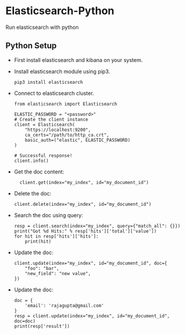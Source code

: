 # Elasticsearch-Python
Run elasticsearch with python

## Python Setup
- First install elasticsearch and kibana on your system.
- Install elasticsearch module using pip3.

      pip3 install elasticsearch
- Connect to elasticsearch cluster.

      from elasticsearch import Elasticsearch

      ELASTIC_PASSWORD = "<password>"
      # Create the client instance
      client = Elasticsearch(
          "https://localhost:9200",
          ca_certs="/path/to/http_ca.crt",
          basic_auth=("elastic", ELASTIC_PASSWORD)
      )

      # Successful response!
      client.info()
- Get the doc content:
  
        client.get(index="my_index", id="my_document_id")
- Delete the doc:
  
      client.delete(index="my_index", id="my_document_id")
- Search the doc using query:
  
      resp = client.search(index="my_index", query={"match_all": {}})
      print("Got %d Hits:" % resp['hits']['total']['value'])
      for hit in resp['hits']['hits']:
          print(hit)
- Update the doc:
  
      client.update(index="my_index", id="my_document_id", doc={
          "foo": "bar",
          "new_field": "new value",
      })
- Update the doc:

      doc = {
          'email': 'rajagupta@gmail.com'
      }
      resp = client.update(index="my_index", id="my_document_id", doc=doc)
      print(resp['result'])

